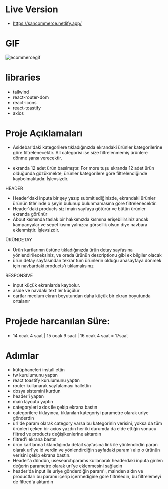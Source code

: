 # Live Version
- https://sancommerce.netlify.app/

# GIF
![ecommercegif](ecom.gif)

# libraries
- tailwind
- react-router-dom
- react-icons
- react-toastify
- axios

# Proje Açıklamaları
- Asidebar'daki kategorilere tıkladığınızda ekrandaki ürünler kategorilerine göre filtrelenecektir. All categorisi ise size filtrelenmemiş ürünlere dönme şansı verecektir.

- ekranda 12 adet ürün basılmıştır. For more tuşu ekranda 12 adet ürün olduğunda gözükmekte, ürünler kategorilere göre filtrelendiğinde kaybolmaktadır. İşlevsizdir.

HEADER
- Header'daki inputa bir şey yazıp submitlediğinizde, ekrandaki ürünler ürünün title'inde o şeyin bulunup bulunmamasına göre filtrelenecektir.
- Header'daki products sizi main sayfaya götürür ve bütün ürünler ekranda görünür
- About kısmında taslak bir hakkımızda kısmına erişebilirsiniz ancak 
kampanyalar ve sepet kısmı yalnızca görsellik olsun diye navbara eklenmiştir. İşlevsizdir.

ÜRÜNDETAY
- Ürün kartlarının üstüne tıkladığınızda ürün detay sayfasına yönlendirileceksiniz, ve orada ürünün descriptionu gibi ek bilgiler olacak
- ürün detay sayfasından tekrar tüm ürünlerin olduğu anasayfaya dönmek için navbardaki products'ı tıklamalısınız

RESPONSIVE
- input küçük ekranlarda kaybolur.
- aside ve navdaki text'ler küçülür
- cartlar medium ekran boyutundan daha küçük bir ekran boyutunda ortalanır

# Projede harcanılan Süre:
- 14 ocak 4 saat  | 15 ocak 9 saat  |  16 ocak 4 saat  = 17saat

# Adımlar
- kütüphaneleri install ettin
- tw kurulumunu yaptın
- react toastify kurulumunu yaptın
- router kullanarak sayfalamayı hallettin
- dosya sistemini kurdun 
- header'i yaptın
- main layoutu yaptın
- categoryleri axios ile çekip ekrana bastın
- categorilere tıklayınca, tıklanılan kategoriyi parametre olarak urlye gönderdin
- url'de param olarak category varsa bu kategorinin verisini, yoksa da tüm ürünleri çeken bir axios yazdın
her iki durumda da elde ettiğin sonucu filtred ve products değişikenlerine aktardın 
- filtred'i ekrana bastın
- ürün kartlarına tıklandığında detail sayfasına link ile yönlendirdin paran olarak url'ye id verdin ve yönlendirdiğin sayfadaki param'ı alıp o ürünün verisini çekip ekrana bastın.
- Header'a döndün, usesearchparams kullanarak headerdaki inputa girilen değerin parametre olarak url'ye eklenmesini sağladın
- header'da input ile urlye gönderdiğin param'ı, mainden aldın ve productları bu paramı içerip içermediğine göre filtreledin, bu filtrelemeyi de filtred'a aktardın 